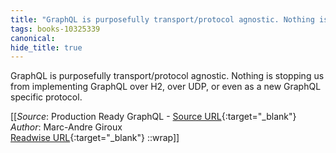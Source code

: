 ```yaml
---
title: "GraphQL is purposefully transport/protocol agnostic. Nothing is stopping us from ..."
tags: books-10325339
canonical: 
hide_title: true
---
```


GraphQL is purposefully transport/protocol agnostic. Nothing is stopping us from implementing GraphQL over H2, over UDP, or even as a new GraphQL specific protocol.


[[_Source_: Production Ready GraphQL - [Source URL](){:target="_blank"}<br>
_Author_: Marc-Andre Giroux<br>
[Readwise URL](https://readwise.io/open/210672391){:target="_blank"}
::wrap]]